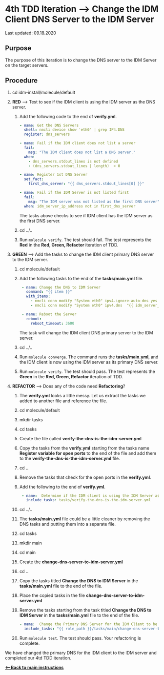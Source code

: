# 4th TDD Iteration -->  Change the IDM Client DNS Server to the IDM Server

Last updated: 09.18.2020

## Purpose

The purpose of this iteration is to change the DNS server to the IDM Server on the target servers.

## Procedure
1. cd idm-install/molecule/default

1. **RED** --> Test to see if the IDM client is using the IDM server as the DNS server.
    
    1. Add the following code to the end of **verify.yml**.
        
        ```yaml
        - name: Get the DNS Servers
          shell: nmcli device show 'eth0' | grep IP4.DNS
          register: dns_servers
    
        - name: Fail if the IDM client does not list a server
          fail:
            msg: "The IDM client does not list a DNS server."
          when:
            - dns_servers.stdout_lines is not defined
            - (dns_servers.stdout_lines | length)  > 0
    
        - name: Register 1st DNS Server
          set_fact:
            first_dns_server: "{{ dns_servers.stdout_lines[0] }}"
    
        - name: Fail if the IDM Server is not listed first
          fail:
            msg: "The IDM server was not listed as the first DNS server"
          when: idm_server_ip_address not in first_dns_server
        ```
           
        The tasks above checks to see if IDM client has the IDM server
        as the first DNS server.
        
    1. cd ../..
    1. Run `molecule verify`.  The test should fail.  The test represents
       the **Red** in the **Red, Green, Refactor** iteration of TDD.

1. **GREEN** --> Add the tasks to change the IDM client primary DNS server to the
   IDM server.
     
    1. cd molecule/default
        
    1. Add the following tasks to the end of the **tasks/main.yml** file.
        
        ```yaml
         - name: Change the DNS to IDM Server
           command: "{{ item }}"
           with_items:
             - nmcli conn modify "System eth0" ipv4.ignore-auto-dns yes
             - nmcli conn modify "System eth0" ipv4.dns  "{{ idm_server_ip_address }} 8.8.8.8"
        
         - name: Reboot the Server
           reboot:
             reboot_timeout: 3600
        ```   
           
        The task will change the IDM client DNS primary server to the IDM server.
        
    1. cd ../..
    
    1. Run `molecule converge`.  The command runs the **tasks/main.yml**,
       and the IDM client is now using the IDM server as its primary DNS server.
    
    1. Run `molecule verify`. The test should pass.  The test represents
    the **Green** in the **Red, Green, Refactor** iteration of TDD.

1. **REFACTOR** --> Does any of the code need **Refactoring**?

    1. The **verify.yml** looks a little messy.  Let us extract the tasks
       we added to another file and reference the file.
        
    1. cd molecule/default
        
    1. mkdir tasks
        
    1. cd tasks
        
    1. Create the file called **verify-the-dns-is-the-idm-server.yml**
    
    1. Copy the tasks from the **verify.yml** starting from the tasks name 
       **Register variable for open ports** to the end of the file and add 
       them to the **verify-the-dns-is-the-idm-server.yml** file.
        
    1. cd ..
        
    1. Remove the tasks that check for the open ports in the **verify.yml**.
        
    1. Add the following to the end of **verify.yml**.
        
        ```yaml
         - name:  Determine if the IDM client is using the IDM Server as its Primary DNS Server
           include_tasks: tasks/verify-the-dns-is-the-idm-server.yml
       ```          
           
    1. cd ../..
    1. The **tasks/main.yml** file could be a little cleaner by removing the 
       DNS tasks and putting them into a separate file.
    
    1. cd tasks
    
    1. mkdir main
    
    1. cd main
    
    1. Create the **change-dns-server-to-idm-server.yml**   
    
    1. cd ..
    
    1. Copy the tasks titled **Change the DNS to IDM Server** in the
       **tasks/main.yml** file to the end of the file.
       
    1. Place the copied tasks in the file **change-dns-server-to-idm-server.yml**
    
    1. Remove the tasks starting from the task titled **Change the DNS to IDM Server**
       in the **tasks/main.yml** file to the end of the file.
       
        ```yaml
        - name:  Change the Primary DNS Server for the IDM Client to be the IDM Server
          include_tasks: "{{ role_path }}/tasks/main/change-dns-server-to-idm-server.yml"
        ```
       
   1. Run `molecule test`.  The test should pass.  Your refactoring is complete.

We have changed the primary DNS for the IDM client to the IDM server and completed 
our 4td TDD iteration.

[**<--Back to main instructions**](../readme.md#4thTDD)
